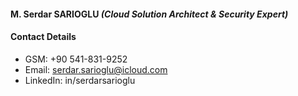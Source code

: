 #### M. Serdar SARIOGLU _(Cloud Solution Architect & Security Expert)_

#### Contact Details
* GSM: +90 541-831-9252
* Email: serdar.sarioglu@icloud.com
* LinkedIn: in/serdarsarioglu
